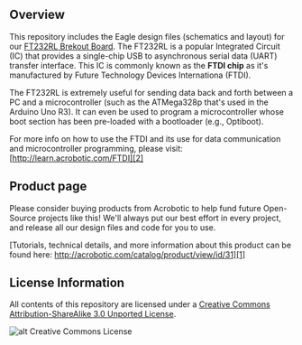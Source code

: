 Overview
---
This repository includes the Eagle design files (schematics and layout) for our [FT232RL Brekout Board][1]. The FT232RL is a 
popular Integrated Circuit (IC) that provides a single-chip USB to asynchronous serial data (UART) transfer interface. This IC is
commonly known as the **FTDI chip** as it's manufactured by Future Technology Devices Internationa (FTDI).  

The FT232RL is extremely useful for sending data back and forth between a PC and a microcontroller (such as the ATMega328p 
that's used in the Arduino Uno R3). It can even be used to program a microcontroller whose boot section has been pre-loaded
with a bootloader (e.g., Optiboot).

For more info on how to use the FTDI and its use for data communication and microcontroller programming, please visit:
[http://learn.acrobotic.com/FTDI][2]

Product page
---
Please consider buying products from Acrobotic to help fund future Open-Source projects like this! We'll always put our best effort in every project, and release all our design files and code for you to use.

[Tutorials, technical details, and more information about this product can be found here: http://acrobotic.com/catalog/product/view/id/31][1]

License Information
---

All contents of this repository are licensed under a [Creative Commons Attribution-ShareAlike 3.0 Unported License](http://creativecommons.org/licenses/by-sa/3.0/).

![alt Creative Commons License](http://i.creativecommons.org/l/by-sa/3.0/88x31.png)

[1]: http://acrobotic.com/catalog/product/view/id/31 "FT232RL Breakout Board"
[2]: http://learn.acrobotic.com/FTDI "Acrobotic FTDI Tutorial"
